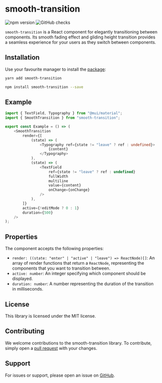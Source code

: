 # smooth-transition

![npm version](https://badgen.net/npm/v/smooth-transition?icon=npm&label)
![GitHub checks](https://badgen.net/github/checks/teamrevin/smooth-transition/publish?icon=github&label=GitHub)

`smooth-transition` is a React component for elegantly transitioning between components. Its smooth fading effect and gliding height transition provides a seamless experience for your users as they switch between components.

## Installation

Use your favourite manager to install the [package](https://www.npmjs.com/package/smooth-transition):

```sh
yarn add smooth-transition
```

```sh
npm install smooth-transition --save
```

## Example

```ts
import { TextField, Typography } from "@mui/material";
import { SmoothTransition } from "smooth-transition";

export const Example = () => (
    <SmoothTransition
        render={[
            (state) => (
                <Typography ref={state != "leave" ? ref : undefined}>
                    {content}
                </Typography>
            ),
            (state) => (
                <TextField
                    ref={state != "leave" ? ref : undefined}
                    fullWidth
                    multiline
                    value={content}
                    onChange={onChange}
                />
            ),
        ]}
        active={!editMode ? 0 : 1}
        duration={500}
    />
);
```

## Properties

The component accepts the following properties:

-   `render: ((state: "enter" | "active" | "leave") => ReactNode)[]`: An array of render functions that return a `ReactNode`, representing the components that you want to transition between.
-   `active: number`: An integer specifying which component should be displayed.
-   `duration: number`: A number representing the duration of the transition in milliseconds.

## License

This library is licensed under the MIT license.

## Contributing

We welcome contributions to the smooth-transition library. To contribute, simply open a [pull request](https://github.com/teamrevin/smooth-transition/pulls) with your changes.

## Support

For issues or support, please open an issue on [GitHub](https://github.com/teamrevin/smooth-transition/issues).
